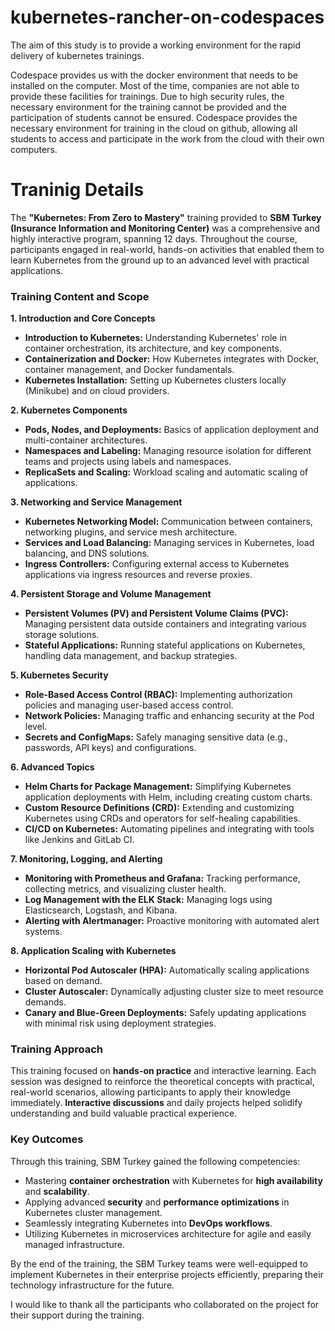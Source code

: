# kubernetes-rancher-on-codespaces

The aim of this study is to provide a working environment for the rapid delivery of kubernetes trainings. 

Codespace provides us with the docker environment that needs to be installed on the computer. Most of the time, companies are not able to provide these facilities for trainings. Due to high security rules, the necessary environment for the training cannot be provided and the participation of students cannot be ensured. Codespace provides the necessary environment for training in the cloud on github, allowing all students to access and participate in the work from the cloud with their own computers. 

# Traninig Details

The **"Kubernetes: From Zero to Mastery"** training provided to **SBM Turkey (Insurance Information and Monitoring Center)** was a comprehensive and highly interactive program, spanning 12 days. Throughout the course, participants engaged in real-world, hands-on activities that enabled them to learn Kubernetes from the ground up to an advanced level with practical applications.

### Training Content and Scope

**1. Introduction and Core Concepts**
   - **Introduction to Kubernetes:** Understanding Kubernetes' role in container orchestration, its architecture, and key components.
   - **Containerization and Docker:** How Kubernetes integrates with Docker, container management, and Docker fundamentals.
   - **Kubernetes Installation:** Setting up Kubernetes clusters locally (Minikube) and on cloud providers.

**2. Kubernetes Components**
   - **Pods, Nodes, and Deployments:** Basics of application deployment and multi-container architectures.
   - **Namespaces and Labeling:** Managing resource isolation for different teams and projects using labels and namespaces.
   - **ReplicaSets and Scaling:** Workload scaling and automatic scaling of applications.

**3. Networking and Service Management**
   - **Kubernetes Networking Model:** Communication between containers, networking plugins, and service mesh architecture.
   - **Services and Load Balancing:** Managing services in Kubernetes, load balancing, and DNS solutions.
   - **Ingress Controllers:** Configuring external access to Kubernetes applications via ingress resources and reverse proxies.

**4. Persistent Storage and Volume Management**
   - **Persistent Volumes (PV) and Persistent Volume Claims (PVC):** Managing persistent data outside containers and integrating various storage solutions.
   - **Stateful Applications:** Running stateful applications on Kubernetes, handling data management, and backup strategies.

**5. Kubernetes Security**
   - **Role-Based Access Control (RBAC):** Implementing authorization policies and managing user-based access control.
   - **Network Policies:** Managing traffic and enhancing security at the Pod level.
   - **Secrets and ConfigMaps:** Safely managing sensitive data (e.g., passwords, API keys) and configurations.

**6. Advanced Topics**
   - **Helm Charts for Package Management:** Simplifying Kubernetes application deployments with Helm, including creating custom charts.
   - **Custom Resource Definitions (CRD):** Extending and customizing Kubernetes using CRDs and operators for self-healing capabilities.
   - **CI/CD on Kubernetes:** Automating pipelines and integrating with tools like Jenkins and GitLab CI.

**7. Monitoring, Logging, and Alerting**
   - **Monitoring with Prometheus and Grafana:** Tracking performance, collecting metrics, and visualizing cluster health.
   - **Log Management with the ELK Stack:** Managing logs using Elasticsearch, Logstash, and Kibana.
   - **Alerting with Alertmanager:** Proactive monitoring with automated alert systems.

**8. Application Scaling with Kubernetes**
   - **Horizontal Pod Autoscaler (HPA):** Automatically scaling applications based on demand.
   - **Cluster Autoscaler:** Dynamically adjusting cluster size to meet resource demands.
   - **Canary and Blue-Green Deployments:** Safely updating applications with minimal risk using deployment strategies.

### Training Approach

This training focused on **hands-on practice** and interactive learning. Each session was designed to reinforce the theoretical concepts with practical, real-world scenarios, allowing participants to apply their knowledge immediately. **Interactive discussions** and daily projects helped solidify understanding and build valuable practical experience.

### Key Outcomes

Through this training, SBM Turkey gained the following competencies:
- Mastering **container orchestration** with Kubernetes for **high availability** and **scalability**.
- Applying advanced **security** and **performance optimizations** in Kubernetes cluster management.
- Seamlessly integrating Kubernetes into **DevOps workflows**.
- Utilizing Kubernetes in microservices architecture for agile and easily managed infrastructure.

By the end of the training, the SBM Turkey teams were well-equipped to implement Kubernetes in their enterprise projects efficiently, preparing their technology infrastructure for the future.

I would like to thank all the participants who collaborated on the project for their support during the training.